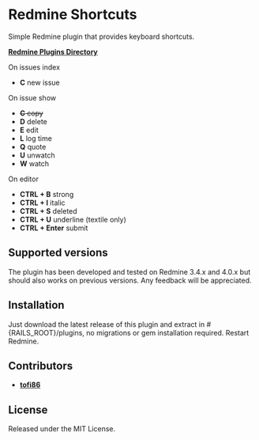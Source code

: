 # Redmine Shortcuts
Simple Redmine plugin that provides keyboard shortcuts.

**[Redmine Plugins Directory](https://www.redmine.org/plugins/redmine_shortcuts)**

On issues index
* **C** new issue

On issue show
* ~~**C** copy~~
* **D** delete
* **E** edit
* **L** log time
* **Q** quote
* **U** unwatch
* **W** watch

On editor
* **CTRL + B** strong
* **CTRL + I** italic
* **CTRL + S** deleted
* **CTRL + U** underline (textile only)
* **CTRL + Enter** submit

## Supported versions
The plugin has been developed and tested on Redmine 3.4.x and 4.0.x but should also works on previous versions.
Any feedback will be appreciated.

## Installation
Just download the latest release of this plugin and extract in #{RAILS_ROOT}/plugins, no migrations or gem installation required. Restart Redmine.

## Contributors
* **[tofi86](https://github.com/tofi86)**


## License
Released under the MIT License.
